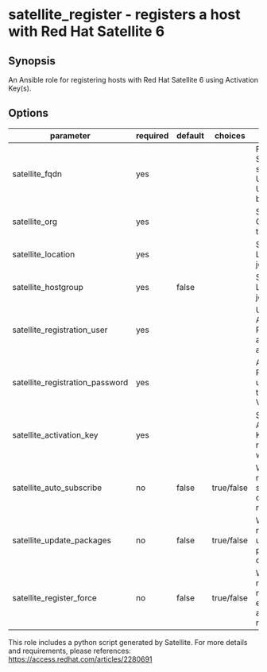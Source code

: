 # satellite_register - registers a host with Red Hat Satellite 6

## Synopsis
An Ansible role for registering hosts with Red Hat Satellite 6 using Activation Key(s).

## Options

| parameter                         | required | default | choices    | comments                                                        |
|-----------------------------------|----------|---------|------------|-----------------------------------------------------------------|
| satellite\_fqdn                   | yes      |         |            | FQDN of Satellite server. Used for URL buildout                 |
| satellite\_org                    | yes      |         |            | Satellite Organization to join.                                 |
| satellite\_location               | yes      |         |            | Satellite Location to join.                                     |
| satellite\_hostgroup              | yes      | false   |            | Satellite Location to join.                                     |
| satellite\_registration\_user     | yes      |         |            | User to view API with. Recommend a service account.             |
| satellite\_registration\_password | yes      |         |            | Admin Password to use. Store this in VAULT.                     |
| satellite\_activation\_key        | yes      |         |            | Satellite Activation Keys to register with.                     |
| satellite\_auto\_subscribe        | no       | false   | true/false | Whether or not to auto subscribe on registration                |
| satellite\_update\_packages       | no       | false   | true/false | Whether or not to update all pacakges on host                   |
| satellite\_register\_force        | no       | false   | true/false | Whether or not to force registration even if already registered |


This role includes a python script generated by Satellite. For more details and requirements,
please references: https://access.redhat.com/articles/2280691
